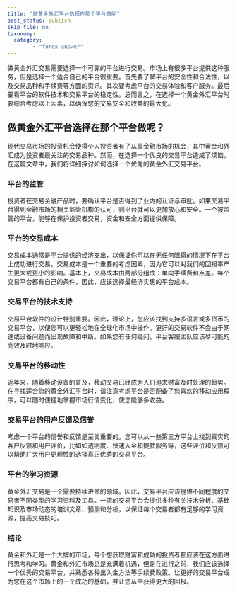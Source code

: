 ```yaml
---
title: "做黄金外汇平台选择在那个平台做呢"
post_status: publish
skip_file: no
taxonomy:
  category:
        - "forex-answer"
---
```


做黄金外汇交易需要选择一个可靠的平台进行交易。市场上有很多平台提供这种服务，但是选择一个适合自己的平台很重要。首先要了解平台的安全性和合法性，以及交易品种和手续费等方面的资讯。其次要考虑平台的交易体验和客户服务。最后要看平台的软件技术和交易平台的稳定性。总而言之，在选择一个黄金外汇平台时要综合考虑以上因素，以确保您的交易安全和收益的最大化。

## 做黄金外汇平台选择在那个平台做呢？

现代交易市场的投资机会使得个人投资者有了从事金融市场的机会，其中黄金和外汇成为投资者最关注的交易品种。然而，在选择一个优良的交易平台造成了烦恼。在这篇文章中，我们将详细探讨如何选择一个优秀的黄金外汇交易平台。

### 平台的监管

投资者在交易金融产品时，要确认平台是否得到了业内的认证与审批。如果交易平台得到金融市场的相关监管机构的认可，则平台就可以更加放心和安全。一个被监管的平台，能够在保护投资者交易，资金和安全方面提供保障。

### 平台的交易成本

交易成本通常是平台提供的经济支出，以保证你可以在无任何阻碍的情况下在平台上成功进行交易。交易成本是一个重要的考虑因素，因为它可以对我们的回报率产生更大或更小的影响。基本上，交易成本由两部分组成：单向手续费和点差。每个交易平台都有自己的条件，因此，应该选择最经济实惠的平台成本。

### 交易平台的技术支持

交易平台软件的设计特别重要。因此，理论上，您应该找到支持多语言或多货币的交易平台，以便您可以更轻松地在全球化市场中操作。更好的交易软件不会由于网速或设备问题而出现故障和中断。如果您有任何疑问，平台客服团队应该尽可能的高效及时地响应。

### 交易平台的移动性

近年来，随着移动设备的普及，移动交易已经成为人们追求财富及时处理的趋势。在寻找适合您的黄金外汇平台时，请注意考虑平台是否配备了您喜欢的移动应用程序，可以随时便捷地掌握市场行情变化，使您能够多收益。

### 交易平台的用户反馈及信誉

考虑一个平台的信誉和反馈是至关重要的。您可以从一些第三方平台上找到真实的客户反馈和用户评价，比如如透明度、快速入金和提款服务等，这些评价和反馈可以帮助广大用户更理性的选择真正优秀的交易平台。

### 平台的学习资源

黄金外汇交易是一个需要持续进修的领域。因此，交易平台应该提供不同程度的交易者不同类型的学习资料及工具。一流的交易平台会提供多种有关技术分析、基础知识及市场动态的培训文章、预测和分析，以保证每个交易者都有足够的学习资源，提高交易技巧。

### 结论

黄金和外汇是一个大牌的市场，每个想获取财富和成功的投资者都应该在这方面进行思考和学习。黄金和外汇市场总是充满着机遇，但是在进行之前，我们应该选择一个优秀的交易平台，并熟悉各种出入金方法等手续费政策。让更好的交易平台成为您在这个市场上的一个成功的基础，并让您从中获得更大的回报。


